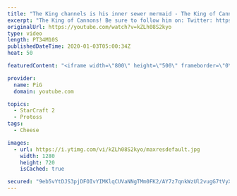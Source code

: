 ```yaml
---
title: "The King channels is his inner sewer mermaid - The King of Cannons #4, 5 & 6 - StarCraft 2"
excerpt: "The King of Cannons! Be sure to follow him on: Twitter: https://twitter.com/quasarprintf Twitch: https://www.twitch.tv/Quasarprintf Youtube: https://www.youtube.com/channel/UCHkQ...  Like the content? Then consider to leave a thumbs up and subscribe! ;) Videos don’t appear in your feed and you want to"
originalUrl: https://youtube.com/watch?v=kZLh08S2kyo
type: video
length: PT34M10S
publishedDateTime: 2020-01-03T05:00:34Z
heat: 50

featuredContent: "<iframe width=\"800\" height=\"500\" frameborder=\"0\" src=\"https://www.youtube.com/embed/kZLh08S2kyo\" allow=\"accelerometer; autoplay; encrypted-media; gyroscope; picture-in-picture\" allowfullscreen></iframe>"

provider:
  name: PiG
  domain: youtube.com

topics:
  - StarCraft 2
  - Protoss
tags:
  - Cheese

images:
  - url: https://i.ytimg.com/vi/kZLh08S2kyo/maxresdefault.jpg
    width: 1280
    height: 720
    isCached: true

secured: "9eb5vYtDJS3pjDFOIvYIMKlqCUVaNNgTMm0FK2/AY7z7qnkWzUl2vugG7tVyXDjhWccBdEiiFTvr2VT27HTC3QVF0Wrtu+1s2btCIxIKkGPszRH/hO9754hodTkQyO6QKZxopEqbwi/G49D3o1zV+Q601+JrQa0SC27ke4fipKs/ipiH/fPpFE9elkkG81ynpptPjxJqTXLicOR10MXk5p8tbmDRZxKx+sjRTpi04MvKdvN4pT9XHHvSEWIxfEZMde9RltAUUt3KKeYOwVLhPfMnYYeWWeK0LVpiMBdQSyP/kjRLzXI2WxbjPknQVJei8bXKEbEZ17u+A5V+DMujNXK6xwEQH4Wr0uGi06kEA4cGDG2825E5vcZeFYljQN65CD9R+p+ZBOasLBwRVW0Jdru+w0BZfdYLPdVIx9Xb/VU=;heucaaLTd9yC5RHhX4JI/A=="
---
```


